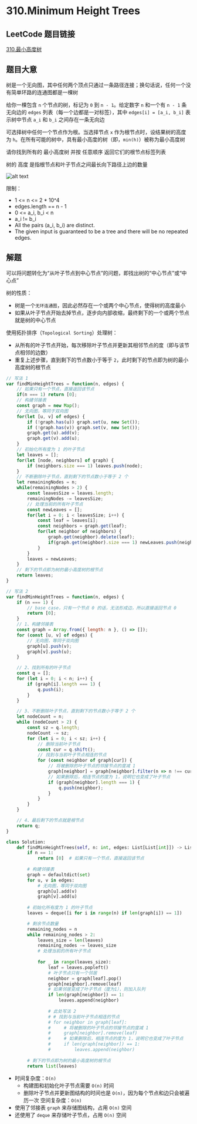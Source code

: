 # 310.Minimum Height Trees

## LeetCode 题目链接

[310.最小高度树](https://leetcode.cn/problems/minimum-height-trees/)

## 题目大意

树是一个无向图，其中任何两个顶点只通过一条路径连接；换句话说，任何一个没有简单环路的连通图都是一棵树

给你一棵包含 `n` 个节点的树，标记为 `0` 到 `n - 1`。给定数字 `n` 和一个有 `n - 1` 条无向边的 `edges` 列表（每一个边都是一对标签），其中 `edges[i] = [a_i, b_i]` 表示树中节点 `a_i` 和 `b_i` 之间存在一条无向边

可选择树中任何一个节点作为根。当选择节点 `x` 作为根节点时，设结果树的高度为 `h`。在所有可能的树中，具有最小高度的树（即，`min(h)`）被称为最小高度树 

请你找到所有的 最小高度树 并按 任意顺序 返回它们的根节点标签列表

树的 高度 是指根节点和叶子节点之间最长向下路径上边的数量

![alt text](images/example310.png)

限制：
- 1 <= n <= 2 * 10^4
- edges.length == n - 1
- 0 <= a_i, b_i < n
- a_i != b_i
- All the pairs (a_i, b_i) are distinct.
- The given input is guaranteed to be a tree and there will be no repeated edges.

## 解题

可以将问题转化为“从叶子节点到中心节点”的问题，即找出树的“中心节点”或“中心点”

树的性质：
- 树是一个`无环连通图`，因此必然存在一个或两个中心节点，使得树的高度最小
- 如果从叶子节点开始去掉节点，逐步向内部收缩，最终剩下的一个或两个节点就是树的中心节点
  
使用拓扑排序（`Topological Sorting`）处理树：
- 从所有的叶子节点开始，每次移除叶子节点并更新其相邻节点的度（即与该节点相邻的边数）
- 重复上述步骤，直到剩下的节点数小于等于 `2`，此时剩下的节点即为树的最小高度树的根节点

```js
// 写法 1
var findMinHeightTrees = function(n, edges) {
    // 如果只有一个节点，直接返回该节点
    if(n === 1) return [0];  
    // 构建邻接表
    const graph = new Map();
    // 无向图，等同于双向图
    for(let [u, v] of edges) {
        if (!graph.has(u)) graph.set(u, new Set());
        if (!graph.has(v)) graph.set(v, new Set());
        graph.get(u).add(v);
        graph.get(v).add(u);
    }
    // 初始化所有度为 1 的叶子节点
    let leaves = [];
    for(let [node, neighbors] of graph) {
        if (neighbors.size === 1) leaves.push(node);
    }
    // 不断删除叶子节点，直到剩下的节点数小于等于 2 个
    let remainingNodes = n;
    while(remainingNodes > 2) {
        const leavesSize = leaves.length;
        remainingNodes -= leavesSize;
        // 处理当前的所有叶子节点
        const newLeaves = [];
        for(let i = 0; i < leavesSize; i++) {
            const leaf = leaves[i];
            const neighbors = graph.get(leaf);
            for(let neighbor of neighbors) {
                graph.get(neighbor).delete(leaf);
                if(graph.get(neighbor).size === 1) newLeaves.push(neighbor);
            }
        }
        leaves = newLeaves;
    }
    // 剩下的节点即为树的最小高度树的根节点
    return leaves;
}

// 写法 2
var findMinHeightTrees = function(n, edges) {
    if (n === 1) {
        // base case，只有一个节点 0 的话，无法形成边，所以直接返回节点 0
        return [0];
    }
    // 1、构建邻接表
    const graph = Array.from({ length: n }, () => []);
    for (const [u, v] of edges) {
        // 无向图，等同于双向图
        graph[u].push(v);
        graph[v].push(u);
    }

    // 2、找到所有的叶子节点
    const q = [];
    for (let i = 0; i < n; i++) {
        if (graph[i].length === 1) {
            q.push(i);
        }
    }

    // 3、不断删除叶子节点，直到剩下的节点数小于等于 2 个
    let nodeCount = n;
    while (nodeCount > 2) {
        const sz = q.length;
        nodeCount -= sz;
        for (let i = 0; i < sz; i++) {
            // 删除当前叶子节点
            const cur = q.shift();
            // 找到与当前叶子节点相连的节点
            for (const neighbor of graph[cur]) {
                // 将被删除的叶子节点的邻接节点的度减 1
                graph[neighbor] = graph[neighbor].filter(n => n !== cur);
                // 如果删除后，相连节点的度为 1，说明它也变成了叶子节点
                if (graph[neighbor].length === 1) {
                    q.push(neighbor);
                }
            }
        }
    }

    // 4、最后剩下的节点就是根节点
    return q;
}
```
```python
class Solution:
    def findMinHeightTrees(self, n: int, edges: List[List[int]]) -> List[int]:
        if n == 1:
            return [0]  # 如果只有一个节点，直接返回该节点
        
        # 构建邻接表
        graph = defaultdict(set)
        for u, v in edges:
            # 无向图，等同于双向图
            graph[u].add(v)
            graph[v].add(u) 
        
        # 初始化所有度为 1 的叶子节点
        leaves = deque([i for i in range(n) if len(graph[i]) == 1])

        # 剩余节点数量
        remaining_nodes = n
        while remaining_nodes > 2:
            leaves_size = len(leaves)
            remaining_nodes -= leaves_size
            # 处理当前的所有叶子节点
            
            for _ in range(leaves_size):
                leaf = leaves.popleft()
                # 叶子节点只有一个邻居
                neighbor = graph[leaf].pop()
                graph[neighbor].remove(leaf)
                # 如果邻居变成了叶子节点（度为1），则加入队列
                if len(graph[neighbor]) == 1:
                    leaves.append(neighbor)
                
                # 此处写法 2
                # # 找到与当前叶子节点相连的节点
                # for neighbor in graph[leaf]:
                #     # 将被删除的叶子节点的邻接节点的度减 1
                #     graph[neighbor].remove(leaf)
                #     # 如果删除后，相连节点的度为 1，说明它也变成了叶子节点
                #     if len(graph[neighbor]) == 1:
                #         leaves.append(neighbor)
        
        # 剩下的节点即为树的最小高度树的根节点
        return list(leaves)
```

- 时间复杂度：`O(n)`
  - 构建图和初始化叶子节点需要 `O(n)` 时间
  - 删除叶子节点并更新图结构的时间也是 `O(n)`，因为每个节点和边只会被遍历一次
空间复杂度：`O(n)`
- 使用了邻接表 `graph` 来存储图结构，占用 `O(n)` 空间
- 还使用了 `deque` 来存储叶子节点，占用 `O(n)` 空间